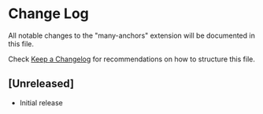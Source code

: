 # Change Log

All notable changes to the "many-anchors" extension will be documented in this file.

Check [Keep a Changelog](http://keepachangelog.com/) for recommendations on how to structure this file.

## [Unreleased]

- Initial release

